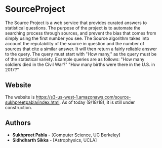 # SourceProject
The Source Project is a web service that provides curated answers to statistical questions. The purpose of the project is to automate the searching process through sources, and prevent the bias that comes from simply using the first number you see. The Source algorithm takes into account the reputability of the source in question and the number of sources that cite a similar answer. It will then return a fairly reliable answer to the query. The query must start with "How many," as the query must be of the statistical variety. Example queries are as follows:
"How many soldiers died in the Civil War?"
"How many births were there in the U.S. in 2017?"

## Website
The website is https://s3-us-west-1.amazonaws.com/source-sukhpreetpabla/index.html. As of today (9/18/18), it is still under construction.

## Authors

* **Sukhpreet Pabla** - [Computer Science, UC Berkeley]
* **Sidhdharth Sikka** - [Astrophysics, UCLA]

